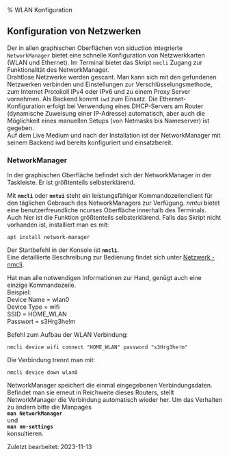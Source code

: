 % WLAN Konfiguration

## Konfiguration von Netzwerken

Der in allen graphischen Oberflächen von siduction integrierte `NetworkManager` bietet eine schnelle Konfiguration von Netzwerkkarten (WLAN und Ethernet). Im Terminal bietet das Skript `nmcli` Zugang zur Funktionalität des NetworkManager.  
Drahtlose Netzwerke werden gescant. Man kann sich mit den gefundenen Netzwerken verbinden und Einstellungen zur Verschlüsselungsmethode, zum Internet Protokoll IPv4 oder IPv6 und zu einem Proxy Server vornehmen. Als Backend kommt `iwd` zum Einsatz. Die Ethernet-Konfiguration erfolgt bei Verwendung eines DHCP-Servers am Router (dynamische Zuweisung einer IP-Adresse) automatisch, aber auch die Möglichkeit eines manuellen Setups (von Netmasks bis Nameserver) ist gegeben.  
Auf dem Live Medium und nach der Installation ist der NetworkManager mit seinem Backend iwd bereits konfiguriert und einsatzbereit.

### NetworkManager

In der graphischen Oberfläche befindet sich der NetworkManager in der Taskleiste. Er ist größtenteils selbsterklärend.

Mit **`nmcli`** oder **`nmtui`** steht ein leistungsfähiger Kommandozeilenclient für den täglichen Gebrauch des NetworkManagers zur Verfügung. *nmtui* bietet eine benutzerfreundliche ncurses Oberfläche innerhalb des Terminals. Auch hier ist die Funktion größtenteils selbsterklärend. Falls das Skript nicht vorhanden ist, installiert man es mit:

~~~
apt install network-manager
~~~

Der Startbefehl in der Konsole ist **`nmcli`**.  
Eine detaillierte Beschreibung zur Bedienung findet sich unter [Netzwerk - nmcli](0501-inet-nm-cli_de.md#network-manager-kommandline-tool).

Hat man alle notwendigen Informationen zur Hand, genügt auch eine einzige Kommandozeile.  
Beispiel:  
Device Name = wlan0  
Device Type = wifi  
SSID = HOME_WLAN  
Passwort = s3Hrg3he!m

Befehl zum Aufbau der WLAN Verbindung:

~~~
nmcli device wifi connect "HOME_WLAN" password "s3Hrg3he!m"
~~~

Die Verbindung trennt man mit:

~~~
nmcli device down wlan0
~~~

NetworkManager speichert die einmal eingegebenen Verbindungsdaten. Befindet man sie erneut in Reichweite dieses Routers, stellt NetworkManager die Verbindung automatisch wieder her. Um das Verhalten zu ändern bitte die Manpages  
**`man NetworkManager`**  
und  
**`man nm-settings`**  
konsultieren.

<div id="rev">Zuletzt bearbeitet: 2023-11-13</div>

